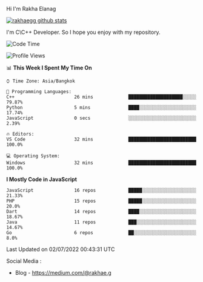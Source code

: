 Hi I'm Rakha Elanag


[![rakhaegg github stats](https://github-readme-stats.vercel.app/api?username=rakhaegg)](https://github.com/rakhaegg/rakhaegg)

I'm C\C++ Developer. So I hope you enjoy with my repository. 



<!--START_SECTION:waka-->
![Code Time](http://img.shields.io/badge/Code%20Time-0%20secs-blue)

![Profile Views](http://img.shields.io/badge/Profile%20Views-0-blue)

📊 **This Week I Spent My Time On** 

```text
⌚︎ Time Zone: Asia/Bangkok

💬 Programming Languages: 
C++                      26 mins             ████████████████████░░░░░   79.87% 
Python                   5 mins              ████░░░░░░░░░░░░░░░░░░░░░   17.74% 
JavaScript               0 secs              ░░░░░░░░░░░░░░░░░░░░░░░░░   2.39%

🔥 Editors: 
VS Code                  32 mins             █████████████████████████   100.0%

💻 Operating System: 
Windows                  32 mins             █████████████████████████   100.0%

```

**I Mostly Code in JavaScript** 

```text
JavaScript               16 repos            █████░░░░░░░░░░░░░░░░░░░░   21.33% 
PHP                      15 repos            █████░░░░░░░░░░░░░░░░░░░░   20.0% 
Dart                     14 repos            ████░░░░░░░░░░░░░░░░░░░░░   18.67% 
Java                     11 repos            ███░░░░░░░░░░░░░░░░░░░░░░   14.67% 
Go                       6 repos             ██░░░░░░░░░░░░░░░░░░░░░░░   8.0%

```



 Last Updated on 02/07/2022 00:43:31 UTC
<!--END_SECTION:waka-->

Social Media : 
- Blog - https://medium.com/@rakhae.g
